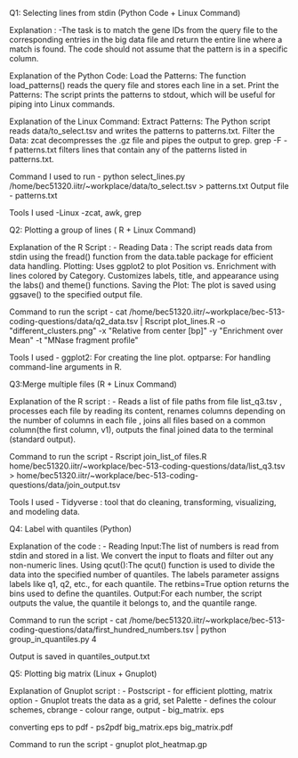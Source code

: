 Q1: Selecting lines from stdin (Python Code + Linux Command)

Explanation : -The task is to match the gene IDs from the query file to the corresponding entries in the big data file and return the entire line where a match is found. The code should not assume that the pattern is in a specific column.

Explanation of the Python Code:
Load the Patterns: The function load_patterns() reads the query file and stores each line in a set.
Print the Patterns: The script prints the patterns to stdout, which will be useful for piping into Linux commands.

Explanation of the Linux Command:
Extract Patterns: The Python script reads data/to_select.tsv and writes the patterns to patterns.txt.
Filter the Data:
zcat decompresses the .gz file and pipes the output to grep.
grep -F -f patterns.txt filters lines that contain any of the patterns listed in patterns.txt.

Command I used to run - python select_lines.py /home/bec51320.iitr/~workplace/data/to_select.tsv > patterns.txt
Output file - patterns.txt

Tools I used -Linux -zcat, awk, grep

Q2: Plotting a group of lines ( R + Linux Command)

Explanation of the R Script : -
Reading Data : The script reads data from stdin using the fread() function from the data.table package for efficient data handling.
Plotting: Uses ggplot2 to plot Position vs. Enrichment with lines colored by Category.
Customizes labels, title, and appearance using the labs() and theme() functions.
Saving the Plot: The plot is saved using ggsave() to the specified output file.
  
Command to run the script - cat /home/bec51320.iitr/~workplace/bec-513-coding-questions/data/q2_data.tsv | Rscript plot_lines.R -o "different_clusters.png" -x "Relative from center [bp]" -y "Enrichment over Mean" -t "MNase fragment profile"

Tools I used -
ggplot2: For creating the line plot.
optparse: For handling command-line arguments in R. 

Q3:Merge multiple files (R + Linux Command) 

Explanation of the R script : -
 Reads a list of file paths from file list_q3.tsv , processes each file by reading its content, renames columns depending on the number of columns in each file , joins all files based on a common column(the first column, v1), outputs the final joined data to the terminal (standard output).

Command to run the script - Rscript join_list_of files.R home/bec51320.iitr/~workplace/bec-513-coding-questions/data/list_q3.tsv > home/bec51320.iitr/~workplace/bec-513-coding-questions/data/join_output.tsv

Tools I used - 
Tidyverse : tool that do cleaning, transforming, visualizing, and modeling data.

Q4: Label with quantiles (Python)

Explanation of the code : -
Reading Input:The list of numbers is read from stdin and stored in a list.
We convert the input to floats and filter out any non-numeric lines.
Using qcut():The qcut() function is used to divide the data into the specified number of quantiles.
The labels parameter assigns labels like q1, q2, etc., for each quantile.
The retbins=True option returns the bins used to define the quantiles.
Output:For each number, the script outputs the value, the quantile it belongs to, and the quantile range.

Command to run the script -  cat /home/bec51320.iitr/~workplace/bec-513-coding-questions/data/first_hundred_numbers.tsv | python group_in_quantiles.py 4

Output is saved in quantiles_output.txt

Q5: Plotting big matrix (Linux + Gnuplot)

Explanation of Gnuplot script : - 
Postscript - for efficient plotting,
matrix option - Gnuplot treats the data as a grid,
set Palette - defines the colour schemes,
cbrange - colour range,
output - big_matrix. eps 

converting eps to pdf - ps2pdf big_matrix.eps big_matrix.pdf

Command to run the script - gnuplot plot_heatmap.gp


